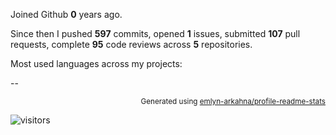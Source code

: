 Joined Github **0** years ago.

Since then I pushed **597** commits, opened **1** issues, submitted **107** pull requests, complete **95** code reviews across **5** repositories.

Most used languages across my projects:

--
<p align="right"><sub>Generated using <a href="https://github.com/marketplace/actions/profile-readme-stats">emlyn-arkahna/profile-readme-stats</a></sub></p>
<p><img src="https://visitor-badge.glitch.me/badge?page_id=emlyn-arkahna.emlyn-arkahna" alt="visitors"></p>
